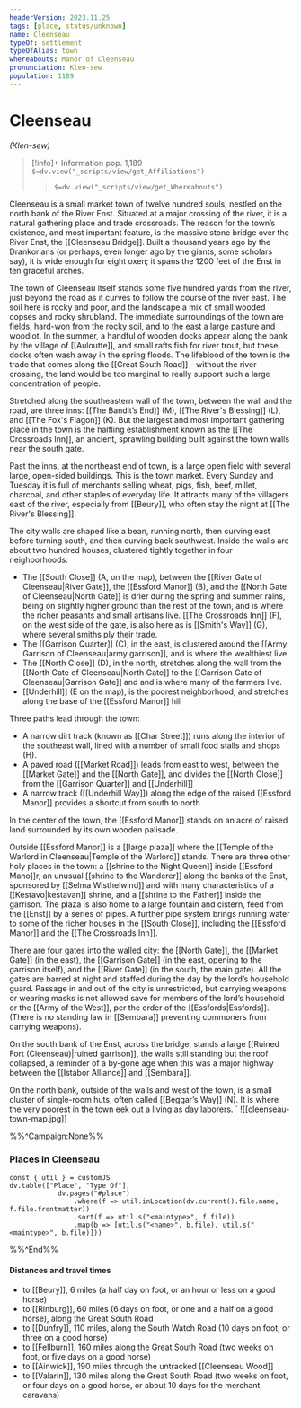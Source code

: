 ```yaml
---
headerVersion: 2023.11.25
tags: [place, status/unknown]
name: Cleenseau
typeOf: settlement
typeOfAlias: town
whereabouts: Manor of Cleenseau
pronunciation: Klen-sew
population: 1189
---
```

# Cleenseau
*(Klen-sew)*
>[!info]+ Information
> pop. 1,189
> `$=dv.view("_scripts/view/get_Affiliations")`
>> `$=dv.view("_scripts/view/get_Whereabouts")`

Cleenseau is a small market town of twelve hundred souls, nestled on the north bank of the River Enst. Situated at a major crossing of the river, it is a natural gathering place and trade crossroads. The reason for the town’s existence, and most important feature, is the massive stone bridge over the River Enst, the [[Cleenseau Bridge]]. Built a thousand years ago by the Drankorians (or perhaps, even longer ago by the giants, some scholars say), it is wide enough for eight oxen; it spans the 1200 feet of the Enst in ten graceful arches.

The town of Cleenseau itself stands some five hundred yards from the river, just beyond the road as it curves to follow the course of the river east. The soil here is rocky and poor, and the landscape a mix of small wooded copses and rocky shrubland. The immediate surroundings of the town are fields, hard-won from the rocky soil, and to the east a large pasture and woodlot. In the summer, a handful of wooden docks appear along the bank by the village of [[Auloutte]], and small rafts fish for river trout, but these docks often wash away in the spring floods. The lifeblood of the town is the trade that comes along the [[Great South Road]] - without the river crossing, the land would be too marginal to really support such a large concentration of people.  

Stretched along the southeastern wall of the town, between the wall and the road, are three inns: [[The Bandit’s End]] (M),  [[The River's Blessing]] (L),  and [[The Fox's Flagon]] (K). But the largest and most important gathering place in the town is the halfling establishment known as the  [[The Crossroads Inn]], an ancient, sprawling building built against the town walls near the south gate. 

Past the inns, at the northeast end of town, is a large open field with several large, open-sided buildings. This is the town market. Every Sunday and Tuesday it is full of merchants selling wheat, pigs, fish, beef, millet, charcoal, and other staples of everyday life. It attracts many of the villagers east of the river, especially from [[Beury]], who often stay the night at [[The River's Blessing]].  

The city walls are shaped like a bean, running north, then curving east before turning south, and then curving back southwest. Inside the walls are about two hundred houses, clustered tightly together in four neighborhoods:

* The [[South Close]] (A, on the map), between the [[River Gate of Cleenseau|River Gate]], the [[Essford Manor]] (B), and the [[North Gate of Cleenseau|North Gate]] is drier during the spring and summer rains, being on slightly higher ground than the rest of the town, and is where the richer peasants and small artisans live. [[The Crossroads Inn]] (F), on the west side of the gate, is also here as is [[Smith's Way]] (G), where several smiths ply their trade.
* The [[Garrison Quarter]] (C), in the east, is clustered around the [[Army Garrison of Cleenseau|army garrison]], and is where the wealthiest live
* The [[North Close]] (D), in the north, stretches along the wall from the [[North Gate of Cleenseau|North Gate]] to the [[Garrison Gate of Cleenseau|Garrison Gate]] and and is where many of the farmers live. 
* [[Underhill]] (E on the map), is the poorest neighborhood, and stretches along the base of the [[Essford Manor]] hill

Three paths lead through the town:
* A narrow dirt track (known as [[Char Street]]) runs along the interior of the southeast wall, lined with a number of small food stalls and shops (H). 
* A paved road ([[Market Road]]) leads from east to west, between the [[Market Gate]] and the [[North Gate]], and divides the [[North Close]] from the [[Garrison Quarter]] and [[Underhill]]
* A narrow track ([[Underhill Way]]) along the edge of the raised [[Essford Manor]] provides a shortcut from south to north

In the center of the town, the [[Essford Manor]] stands on an acre of raised land surrounded by its own wooden palisade.

Outside [[Essford Manor]] is a [[large plaza]] where the [[Temple of the Warlord in Cleenseau|Temple of the Warlord]] stands. There are three other holy places in the town: a [[shrine to the Night Queen]] inside [[Essford Mano]]r, an unusual [[shrine to the Wanderer]] along the banks of the Enst, sponsored by [[Selma Wisthelwind]] and with many characteristics of a [[Kestavo|kestavan]] shrine, and a [[shrine to the Father]] inside the garrison. The plaza is also home to a large fountain and cistern, feed from the [[Enst]] by a series of pipes. A further pipe system brings running water to some of the richer houses in the [[South Close]], including the [[Essford Manor]] and the [[The Crossroads Inn]]. 

There are four gates into the walled city: the [[North Gate]], the [[Market Gate]] (in the east), the [[Garrison Gate]] (in the east, opening to the garrison  itself), and the [[River Gate]] (in the south, the main gate). All the gates are barred at night and staffed during the day by the lord’s household guard. Passage in and out of the city is unrestricted, but carrying weapons or wearing masks is not allowed save for members of the lord’s household or the [[Army of the West]], per the order of the [[Essfords|Essfords]]. (There is no standing law in [[Sembara]] preventing commoners from carrying weapons).

On the south bank of the Enst, across the bridge, stands a large [[Ruined Fort (Cleenseau)|ruined garrison]], the walls still standing but the roof collapsed, a reminder of a by-gone age when this was a major highway between the [[Istabor Alliance]] and [[Sembara]]. 

On the north bank, outside of the walls and west of the town, is a small cluster of single-room huts, often called [[Beggar’s Way]] (N). It is where the very poorest in the town eek out a living as day laborers.
`
![[cleenseau-town-map.jpg]]

%%^Campaign:None%%
### Places in Cleenseau
```dataviewjs
const { util } = customJS
dv.table(["Place", "Type Of"], 
			dv.pages("#place")
				.where(f => util.inLocation(dv.current().file.name, f.file.frontmatter))
				.sort(f => util.s("<maintype>", f.file))
				.map(b => [util.s("<name>", b.file), util.s("<maintype>", b.file)]))
```
%%^End%%

#### Distances and travel times
* to [[Beury]], 6 miles (a half day on foot, or an hour or less on a good horse)
* to [[Rinburg]], 60 miles (6 days on foot, or one and a half on a good horse), along the Great South Road
* to [[Dunfry]], 110 miles, along the South Watch Road (10 days on foot, or three on a good horse)
* to [[Fellburn]], 160 miles along the Great South Road (two weeks on foot, or five days on a good horse)
* to [[Ainwick]], 190 miles through the untracked [[Cleenseau Wood]]
* to [[Valarin]], 130 miles along the Great South Road (two weeks on foot, or four days on a good horse, or about 10 days for the merchant caravans)